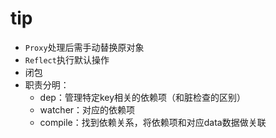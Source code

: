 # tip
- `Proxy`处理后需手动替换原对象
- `Reflect`执行默认操作
- 闭包
- 职责分明：
    - dep：管理特定key相关的依赖项（和脏检查的区别）
    - watcher：对应的依赖项
    - compile：找到依赖关系，将依赖项和对应data数据做关联